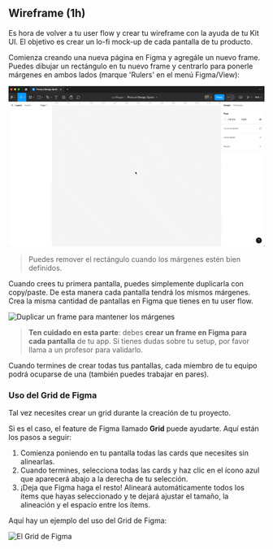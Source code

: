 ## Wireframe (1h)

Es hora de volver a tu user flow y crear tu wireframe con la ayuda de tu Kit UI. El objetivo es crear un lo-fi mock-up de cada pantalla de tu producto.

Comienza creando una nueva página en Figma y agregále un nuevo frame. Puedes dibujar un rectángulo en tu nuevo frame y centrarlo para ponerle márgenes en ambos lados (marque 'Rulers' en el menú Figma/View):

![Agregar márgenes en ambos lados del frame](https://raw.githubusercontent.com/lewagon/fullstack-images/master/frontend/pds_wireframe_create_frame_with_margins.gif)

> Puedes remover el rectángulo cuando los márgenes estén bien definidos.

Cuando crees tu primera pantalla, puedes simplemente duplicarla con copy/paste. De esta manera cada pantalla tendrá los mismos márgenes. Crea la misma cantidad de pantallas en Figma que tienes en tu user flow.

![Duplicar un frame para mantener los márgenes](https://raw.githubusercontent.com/lewagon/fullstack-images/master/frontend/pds_wireframe_duplicate_screen.gif)

> **Ten cuidado en esta parte**: debes **crear un frame en Figma para cada pantalla** de tu app. Si tienes dudas sobre tu setup, por favor llama a un profesor para validarlo.

Cuando termines de crear todas tus pantallas, cada miembro de tu equipo podrá ocuparse de una (también puedes trabajar en pares).

### Uso del Grid de Figma

Tal vez necesites crear un grid durante la creación de tu proyecto.

Si es el caso, el feature de Figma llamado **Grid** puede ayudarte. Aquí están los pasos a seguir:

1. Comienza poniendo en tu pantalla todas las cards que necesites sin alinearlas.
1. Cuando termines, selecciona todas las cards y haz clic en el ícono azul que aparecerá abajo a la derecha de tu selección.
1. ¡Deja que Figma haga el resto! Alineará automáticamente todos los ítems que hayas seleccionado y te dejará ajustar el tamaño, la alineación y el espacio entre los ítems.

Aquí hay un ejemplo del uso del Grid de Figma:

![El Grid de Figma](https://raw.githubusercontent.com/lewagon/fullstack-images/master/frontend/pds_wireframe_grid.gif)
